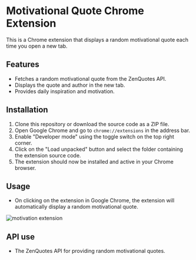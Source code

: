 # Motivational Quote Chrome Extension

This is a Chrome extension that displays a random motivational quote each time you open a new tab.

## Features

- Fetches a random motivational quote from the ZenQuotes API.
- Displays the quote and author in the new tab.
- Provides daily inspiration and motivation.

## Installation

1. Clone this repository or download the source code as a ZIP file.
2. Open Google Chrome and go to `chrome://extensions` in the address bar.
3. Enable "Developer mode" using the toggle switch on the top right corner.
4. Click on the "Load unpacked" button and select the folder containing the extension source code.
5. The extension should now be installed and active in your Chrome browser.

## Usage

- On clicking on the extension in Google Chrome, the extension will automatically display a random motivational quote.

![motivation extension](https://github.com/Prajwal0225/Motivational_quote_Chrome_Extension/assets/103810119/e3ae0ab7-fbca-4319-8b2d-af2ad931d22b)

## API use

- The ZenQuotes API for providing random motivational quotes.


